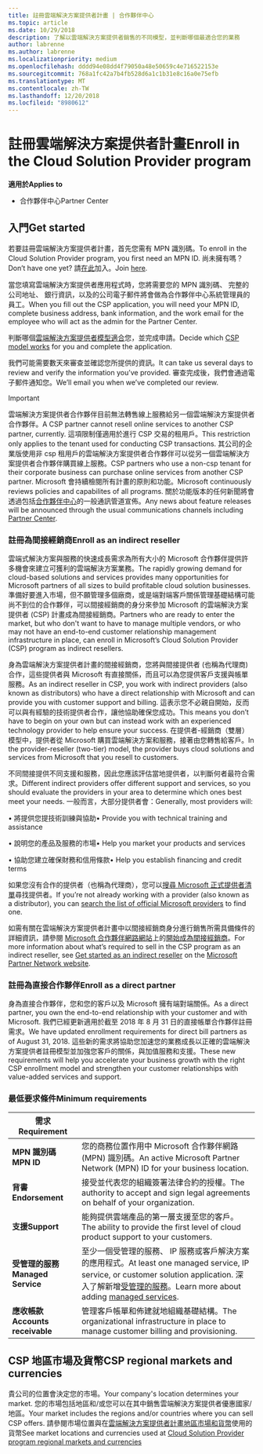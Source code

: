 ```yaml
---
title: 註冊雲端解決方案提供者計畫 | 合作夥伴中心
ms.topic: article
ms.date: 10/29/2018
description: 了解以雲端解決方案提供者銷售的不同模型，並判斷哪個最適合您的業務
author: labrenne
ms.author: labrenne
ms.localizationpriority: medium
ms.openlocfilehash: dddd94e08dd4f79050a48e50659c4e716522153e
ms.sourcegitcommit: 768a1fc42a7b4fb528d6a1c1b31e8c16a0e75efb
ms.translationtype: MT
ms.contentlocale: zh-TW
ms.lasthandoff: 12/20/2018
ms.locfileid: "8980612"
---
```

# <a name="enroll-in-the-cloud-solution-provider-program"></a><span data-ttu-id="e009d-103">註冊雲端解決方案提供者計畫</span><span class="sxs-lookup"><span data-stu-id="e009d-103">Enroll in the Cloud Solution Provider program</span></span>

**<span data-ttu-id="e009d-104">適用於</span><span class="sxs-lookup"><span data-stu-id="e009d-104">Applies to</span></span>**

-  <span data-ttu-id="e009d-105">合作夥伴中心</span><span class="sxs-lookup"><span data-stu-id="e009d-105">Partner Center</span></span>


## <a name="get-started"></a><span data-ttu-id="e009d-106">入門</span><span class="sxs-lookup"><span data-stu-id="e009d-106">Get started</span></span>

<span data-ttu-id="e009d-107">若要註冊雲端解決方案提供者計畫，首先您需有 MPN 識別碼。</span><span class="sxs-lookup"><span data-stu-id="e009d-107">To enroll in the Cloud Solution Provider program, you first need an MPN ID.</span></span> <span data-ttu-id="e009d-108">尚未擁有嗎？</span><span class="sxs-lookup"><span data-stu-id="e009d-108">Don’t have one yet?</span></span> <span data-ttu-id="e009d-109">請[在此](https://epe.mspartner.microsoft.com/EPE/portal/en-US?partnerid=)加入。</span><span class="sxs-lookup"><span data-stu-id="e009d-109">Join [here](https://epe.mspartner.microsoft.com/EPE/portal/en-US?partnerid=).</span></span>

<span data-ttu-id="e009d-110">當您填寫雲端解決方案提供者應用程式時，您將需要您的 MPN 識別碼、 完整的公司地址、 銀行資訊，以及的公司電子郵件將會做為合作夥伴中心系統管理員的員工。</span><span class="sxs-lookup"><span data-stu-id="e009d-110">When you fill out the CSP application, you will need your MPN ID, complete business address, bank information, and the work email for the employee who will act as the admin for the Partner Center.</span></span>

<span data-ttu-id="e009d-111">判斷哪個[雲端解決方案提供者模型適合](https://partnercenter.microsoft.com/en-us/cloud-solution-provider/csp-enrollment)您，並完成申請。</span><span class="sxs-lookup"><span data-stu-id="e009d-111">Decide which [CSP model works](https://partnercenter.microsoft.com/en-us/cloud-solution-provider/csp-enrollment) for you and complete the application.</span></span> 

<span data-ttu-id="e009d-112">我們可能需要數天來審查並確認您所提供的資訊。</span><span class="sxs-lookup"><span data-stu-id="e009d-112">It can take us several days to review and verify the information you’ve provided.</span></span> <span data-ttu-id="e009d-113">審查完成後，我們會通過電子郵件通知您。</span><span class="sxs-lookup"><span data-stu-id="e009d-113">We’ll email you when we’ve completed our review.</span></span>

> [!IMPORTANT]  
> <span data-ttu-id="e009d-114">雲端解決方案提供者合作夥伴目前無法轉售線上服務給另一個雲端解決方案提供者合作夥伴。</span><span class="sxs-lookup"><span data-stu-id="e009d-114">A CSP partner cannot resell online services to another CSP partner, currently.</span></span> <span data-ttu-id="e009d-115">這項限制僅適用於進行 CSP 交易的租用戶。</span><span class="sxs-lookup"><span data-stu-id="e009d-115">This restriction only applies to the tenant used for conducting CSP transactions.</span></span> <span data-ttu-id="e009d-116">其公司的企業版使用非 csp 租用戶的雲端解決方案提供者合作夥伴可以從另一個雲端解決方案提供者合作夥伴購買線上服務。</span><span class="sxs-lookup"><span data-stu-id="e009d-116">CSP partners who use a non-csp tenant for their corporate business can purchase online services from another CSP partner.</span></span> <span data-ttu-id="e009d-117">Microsoft 會持續檢閱所有計畫的原則和功能。</span><span class="sxs-lookup"><span data-stu-id="e009d-117">Microsoft continuously reviews policies and capabilites of all programs.</span></span> <span data-ttu-id="e009d-118">關於功能版本的任何新聞將會透過包括[合作夥伴中心](https://partner.microsoft.com/en-us/pcv/announcements)的一般通訊管道宣佈。</span><span class="sxs-lookup"><span data-stu-id="e009d-118">Any news about feature releases will be announced through the usual communications channels including [Partner Center](https://partner.microsoft.com/en-us/pcv/announcements).</span></span>

### <a name="enroll-as-an-indirect-reseller"></a><span data-ttu-id="e009d-119">註冊為間接經銷商</span><span class="sxs-lookup"><span data-stu-id="e009d-119">Enroll as an indirect reseller</span></span>

<span data-ttu-id="e009d-120">雲端式解決方案與服務的快速成長需求為所有大小的 Microsoft 合作夥伴提供許多機會來建立可獲利的雲端解決方案業務。</span><span class="sxs-lookup"><span data-stu-id="e009d-120">The rapidly growing demand for cloud-based solutions and services provides many opportunities for Microsoft partners of all sizes to build profitable cloud solution businesses.</span></span> <span data-ttu-id="e009d-121">準備好要進入市場，但不願管理多個廠商，或是端對端客戶關係管理基礎結構可能尚不到位的合作夥伴，可以間接經銷商的身分來參加 Microsoft 的雲端解決方案提供者 (CSP) 計畫成為間接經銷商。</span><span class="sxs-lookup"><span data-stu-id="e009d-121">Partners who are ready to enter the market, but who don't want to have to manage multiple vendors, or who may not have an end-to-end customer relationship management infrastructure in place, can enroll in Microsoft’s Cloud Solution Provider (CSP) program as indirect resellers.</span></span>

<span data-ttu-id="e009d-122">身為雲端解決方案提供者計畫的間接經銷商，您將與間接提供者 (也稱為代理商) 合作，這些提供者與 Microsoft 有直接關係，而且可以為您提供客戶支援與帳單服務。</span><span class="sxs-lookup"><span data-stu-id="e009d-122">As an indirect reseller in CSP, you work with indirect providers (also known as distributors) who have a direct relationship with Microsoft and can provide you with customer support and billing.</span></span> <span data-ttu-id="e009d-123">這表示您不必親自開始，反而可以與有經驗的技術提供者合作，讓他協助確保您成功。</span><span class="sxs-lookup"><span data-stu-id="e009d-123">This means you don’t have to begin on your own but can instead work with an experienced technology provider to help ensure your success.</span></span> <span data-ttu-id="e009d-124">在提供者-經銷商（雙層）模型中，提供者從 Microsoft 購買雲端解決方案和服務，接著由您轉售給客戶。</span><span class="sxs-lookup"><span data-stu-id="e009d-124">In the provider-reseller (two-tier) model, the provider buys cloud solutions and services from Microsoft that you resell to customers.</span></span>

<span data-ttu-id="e009d-125">不同間接提供不同支援和服務，因此您應該評估當地提供者，以判斷何者最符合需求。</span><span class="sxs-lookup"><span data-stu-id="e009d-125">Different indirect providers offer different support and services, so you should evaluate the providers in your area to determine which ones best meet your needs.</span></span> <span data-ttu-id="e009d-126">一般而言，大部分提供者會：</span><span class="sxs-lookup"><span data-stu-id="e009d-126">Generally, most providers will:</span></span> 

<span data-ttu-id="e009d-127">• 將提供您提技術訓練與協助</span><span class="sxs-lookup"><span data-stu-id="e009d-127">•   Provide you with technical training and assistance</span></span>

<span data-ttu-id="e009d-128">• 說明您的產品及服務的市場</span><span class="sxs-lookup"><span data-stu-id="e009d-128">•   Help you market your products and services</span></span> 

<span data-ttu-id="e009d-129">• 協助您建立確保財務和信用條款</span><span class="sxs-lookup"><span data-stu-id="e009d-129">•   Help you establish financing and credit terms</span></span>

<span data-ttu-id="e009d-130">如果您沒有合作的提供者（也稱為代理商），您可以[搜尋 Microsoft 正式提供者清單](https://partnercenter.microsoft.com/partner/find-a-provider)尋找提供者。</span><span class="sxs-lookup"><span data-stu-id="e009d-130">If you’re not already working with a provider (also known as a distributor), you can [search the list of official Microsoft providers](https://partnercenter.microsoft.com/partner/find-a-provider) to find one.</span></span>

<span data-ttu-id="e009d-131">如需有關在雲端解決方案提供者計畫中以間接經銷商身分進行銷售所需具備條件的詳細資訊，請參閱 [Microsoft 合作夥伴網路網站](https://partner.microsoft.com/)上的[開始成為間接經銷商](https://partner.microsoft.com/cloud-solution-provider/whats-required)。</span><span class="sxs-lookup"><span data-stu-id="e009d-131">For more information about what’s required to sell in the CSP program as an indirect reseller, see [Get started as an indirect reseller](https://partner.microsoft.com/cloud-solution-provider/whats-required) on the [Microsoft Partner Network website](https://partner.microsoft.com/).</span></span> 


### <a name="enroll-as-a-direct-partner"></a><span data-ttu-id="e009d-132">註冊為直接合作夥伴</span><span class="sxs-lookup"><span data-stu-id="e009d-132">Enroll as a direct partner</span></span>

<span data-ttu-id="e009d-133">身為直接合作夥伴，您和您的客戶以及 Microsoft 擁有端對端關係。</span><span class="sxs-lookup"><span data-stu-id="e009d-133">As a direct partner, you own the end-to-end relationship with your customer and with Microsoft.</span></span> <span data-ttu-id="e009d-134">我們已經更新適用於截至 2018 年 8 月 31 日的直接帳單合作夥伴註冊需求。</span><span class="sxs-lookup"><span data-stu-id="e009d-134">We have updated enrollment requirements for direct bill partners as of August 31, 2018.</span></span> <span data-ttu-id="e009d-135">這些新的需求將協助您加速您的業務成長以正確的雲端解決方案提供者註冊模型並加強您客戶的關係，與加值服務和支援。</span><span class="sxs-lookup"><span data-stu-id="e009d-135">These new requirements will help you accelerate your business growth with the right CSP enrollment model and strengthen your customer relationships with value-added services and support.</span></span> 

### <a name="minimum-requirements"></a><span data-ttu-id="e009d-136">最低要求條件</span><span class="sxs-lookup"><span data-stu-id="e009d-136">Minimum requirements</span></span>

|**<span data-ttu-id="e009d-137">需求</span><span class="sxs-lookup"><span data-stu-id="e009d-137">Requirement</span></span>**|                             |
|--------------------------------|--------------------------------------------------------------|
|**<span data-ttu-id="e009d-138">MPN 識別碼</span><span class="sxs-lookup"><span data-stu-id="e009d-138">MPN ID</span></span>**   |<span data-ttu-id="e009d-139">您的商務位置作用中 Microsoft 合作夥伴網路 (MPN) 識別碼。</span><span class="sxs-lookup"><span data-stu-id="e009d-139">An active Microsoft Partner Network (MPN) ID for your business location.</span></span>   |
|**<span data-ttu-id="e009d-140">背書</span><span class="sxs-lookup"><span data-stu-id="e009d-140">Endorsement</span></span>**   |<span data-ttu-id="e009d-141">接受並代表您的組織簽署法律合約的授權。</span><span class="sxs-lookup"><span data-stu-id="e009d-141">The authority to accept and sign legal agreements on behalf of your organization.</span></span>|
|**<span data-ttu-id="e009d-142">支援</span><span class="sxs-lookup"><span data-stu-id="e009d-142">Support</span></span>**   |<span data-ttu-id="e009d-143">能夠提供雲端產品的第一層支援至您的客戶。</span><span class="sxs-lookup"><span data-stu-id="e009d-143">The ability to provide the first level of cloud product support to your customers.</span></span>|
|**<span data-ttu-id="e009d-144">受管理的服務</span><span class="sxs-lookup"><span data-stu-id="e009d-144">Managed Service</span></span>**   |<span data-ttu-id="e009d-145">至少一個受管理的服務、 IP 服務或客戶解決方案的應用程式。</span><span class="sxs-lookup"><span data-stu-id="e009d-145">At least one managed service, IP service, or customer solution application.</span></span> <span data-ttu-id="e009d-146">深入了解新增[受管理的服務](https://partner.microsoft.com/en-US/business-opportunities/managed-services-provider)。</span><span class="sxs-lookup"><span data-stu-id="e009d-146">Learn more about adding [managed services](https://partner.microsoft.com/en-US/business-opportunities/managed-services-provider).</span></span>|
|**<span data-ttu-id="e009d-147">應收帳款</span><span class="sxs-lookup"><span data-stu-id="e009d-147">Accounts receivable</span></span>** |<span data-ttu-id="e009d-148">管理客戶帳單和佈建就地組織基礎結構。</span><span class="sxs-lookup"><span data-stu-id="e009d-148">The organizational infrastructure in place to manage customer billing and provisioning.</span></span> 



## <a name="csp-regional-markets-and-currencies"></a><span data-ttu-id="e009d-149">CSP 地區市場及貨幣</span><span class="sxs-lookup"><span data-stu-id="e009d-149">CSP regional markets and currencies</span></span>

<span data-ttu-id="e009d-150">貴公司的位置會決定您的市場。</span><span class="sxs-lookup"><span data-stu-id="e009d-150">Your company's location determines your market.</span></span> <span data-ttu-id="e009d-151">您的市場包括地區和/或您可以在其中銷售雲端解決方案提供者優惠國家/地區。</span><span class="sxs-lookup"><span data-stu-id="e009d-151">Your market includes the regions and/or countries where you can sell CSP offers.</span></span> <span data-ttu-id="e009d-152">請參閱市場位置與在[雲端解決方案提供者計畫地區市場和貨幣](regional-authorization-overview)使用的貨幣</span><span class="sxs-lookup"><span data-stu-id="e009d-152">See market locations and currencies used at [Cloud Solution Provider program regional markets and currencies](regional-authorization-overview)</span></span>




